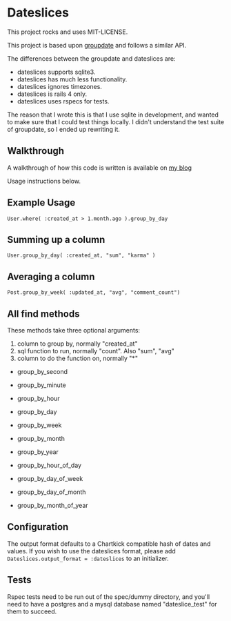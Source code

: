 # Dateslices

This project rocks and uses MIT-LICENSE.

This project is based upon [groupdate](https://github.com/ankane/groupdate) and follows a similar API.

The differences between the groupdate and dateslices are:
- dateslices supports sqlite3.
- dateslices has much less functionality.
- dateslices ignores timezones.
- dateslices is rails 4 only.
- dateslices uses rspecs for tests.

The reason that I wrote this is that I use sqlite in development, and wanted to make sure that I could test things locally.  I didn't understand the test suite of groupdate, so I ended up rewriting it.

## Walkthrough

A walkthrough of how this code is written is available on [my blog](http://willschenk.com/dateslice-writing-rails-extensions/)

Usage instructions below.

## Example Usage

```
User.where( :created_at > 1.month.ago ).group_by_day
```

## Summing up a column

```
User.group_by_day( :created_at, "sum", "karma" )
```

## Averaging a column

```
Post.group_by_week( :updated_at, "avg", "comment_count")
```

## All find methods

These methods take three optional arguments:

1. column to group by, normally "created_at"
2. sql function to run, normally "count".  Also "sum", "avg"
3. column to do the function on, normally "*"

- group_by_second
- group_by_minute
- group_by_hour
- group_by_day
- group_by_week
- group_by_month
- group_by_year

- group_by_hour_of_day
- group_by_day_of_week
- group_by_day_of_month
- group_by_month_of_year

## Configuration

The output format defaults to a Chartkick compatible hash of dates and values.
If you wish to use the dateslices format, please add `Dateslices.output_format = :dateslices` to an initializer.

## Tests

Rspec tests need to be run out of the spec/dummy directory, and you'll need to have a postgres and a mysql database named "dateslice_test" for them to succeed.
